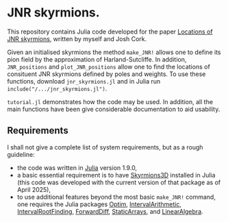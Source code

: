# JNR skyrmions.
This repository contains Julia code developed for the paper [Locations of JNR skyrmions](https://doi.org/10.48550/arXiv.2505.00075), written by myself and Josh Cork. 

Given an initialised skyrmions the method `make_JNR!` allows one to define its pion field by the approximation of Harland-Sutcliffe. In addition, `JNR_positions` and `plot_JNR_positions` allow one to find the locations of consituent JNR skyrmions defined by poles and weights. To use these functions, download `jnr_skyrmions.jl` and in Julia run `include("/.../jnr_skyrmions.jl")`.

`tutorial.jl` demonstrates how the code may be used. In addition, all the main functions have been give considerable documentation to aid usability. 

## Requirements
I shall not give a complete list of system requirements, but as a rough guideline:
* the code was written in [Julia](https://www.sagemath.org/) version 1.9.0,
* a basic essential requirement is to have [Skyrmions3D](https://github.com/chrishalcrow/Skyrmions3D.jl) installed in Julia (this code was developed with the current version of that package as of April 2025), 
* to use additional features beyond the most basic `make_JNR!` command, one requires the Julia packages [Optim](https://julianlsolvers.github.io/Optim.jl/stable/), [IntervalArithmetic](https://juliaintervals.github.io/IntervalArithmetic.jl/stable/), [IntervalRootFinding](https://juliaintervals.github.io/IntervalRootFinding.jl/stable/), [ForwardDiff](https://github.com/JuliaDiff/ForwardDiff.jl), [StaticArrays](https://juliaarrays.github.io/StaticArrays.jl/stable/), and [LinearAlgebra](https://docs.julialang.org/en/v1/stdlib/LinearAlgebra/).
